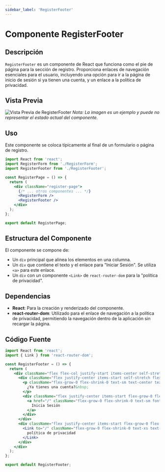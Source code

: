 ```yaml
---
sidebar_label: 'RegisterFooter'
---
```


# Componente RegisterFooter

## Descripción

`RegisterFooter` es un componente de React que funciona como el pie de página para la sección de registro. Proporciona enlaces de navegación esenciales para el usuario, incluyendo una opción para ir a la página de inicio de sesión si ya tienen una cuenta, y un enlace a la política de privacidad.

## Vista Previa

![Vista Previa de RegisterFooter](https://i.imgur.com/EjemploDeImagen.png) 
*Nota: La imagen es un ejemplo y puede no representar el estado actual del componente.*

## Uso

Este componente se coloca típicamente al final de un formulario o página de registro.

```jsx
import React from 'react';
import RegisterForm from './RegisterForm';
import RegisterFooter from './RegisterFooter';

const RegisterPage = () => {
  return (
    <div className="register-page">
      {/* ... otros componentes ... */}
      <RegisterForm />
      <RegisterFooter />
    </div>
  );
};

export default RegisterPage;
```

## Estructura del Componente

El componente se compone de:
- Un `div` principal que alinea los elementos en una columna.
- Un `div` que contiene el texto y el enlace para "Iniciar Sesión". Se utiliza `<a>` para este enlace.
- Un `div` con un componente `<Link>` de `react-router-dom` para la "política de privacidad".

## Dependencias

- **React**: Para la creación y renderizado del componente.
- **react-router-dom**: Utilizado para el enlace de navegación a la política de privacidad, permitiendo la navegación dentro de la aplicación sin recargar la página.

## Código Fuente

```jsx
import React from 'react';
import { Link } from 'react-router-dom';

const RegisterFooter = () => {
  return (
    <div className="flex flex-col justify-start items-center self-stretch flex-grow-0 flex-shrink-0 gap-2">
      <div className="flex justify-center items-start self-stretch flex-grow-0 flex-shrink-0 relative gap-[8.526512829121202e-14px]">
        <p className="flex-grow-0 flex-shrink-0 text-sm text-center text-[#6c757d]">
          ¿Ya tienes una cuenta?&nbsp;
        </p>
        <div className="flex justify-center items-start flex-grow-0 flex-shrink-0 relative">
          <a href="/" className="flex-grow-0 flex-shrink-0 text-sm font-medium text-center text-[#4263eb]">
            Inicia Sesión
          </a>
        </div>
      </div>
      <div className="flex justify-center items-start flex-grow-0 flex-shrink-0 relative">
        <Link to="/" className="flex-grow-0 flex-shrink-0 text-xs text-center text-[#4263eb]">
          política de privacidad
        </Link>
      </div>
    </div>
  );
};

export default RegisterFooter;
```